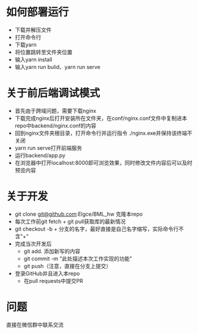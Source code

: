 # 如何部署运行
* 下载并解压文件
* 打开命令行
* 下载yarn
* 将位置跳转至文件夹位置
* 输入yarn install
* 输入yarn run bulid、yarn run serve

# 关于前后端调试模式
* 首先由于跨域问题，需要下载nginx
* 下载完成nginx后打开安装所在文件夹，在conf/nginx.conf文件中复制进本repo中backend/nginx.conf的内容
* 回到nginx文件夹根目录，打开命令行并运行指令 ./nginx.exe并保持该终端不关闭
* yarn run serve打开前端服务
* 运行backend/app.py
* 在浏览器中打开localhost:8000即可浏览效果，同时修改文件内容后可以及时预览内容

# 关于开发
* git clone git@github.com:Elgce/BML_hw  克隆本repo
* 每次工作前git fetch + git pull获取库的最新情况
* git checkout -b + 分支的名字，最好直接是自己名字缩写，实际命令行不含"+"
* 完成当次开发后
  * git add. 添加新写的内容
  * git commit -m "此处描述本次工作实现的功能"
  * git push（注意，直接在分支上提交）
* 登录GitHub并且进入本repo
  * 在pull requests中提交PR

# 问题
直接在微信群中联系交流

